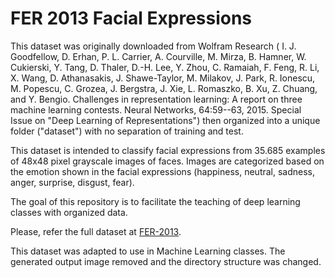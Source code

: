 # FER 2013 Facial Expressions

This dataset was originally downloaded from Wolfram Research ( I. J. Goodfellow, D. Erhan, P. L. Carrier, A. Courville, M. Mirza, B. Hamner, W. Cukierski, Y. Tang, D. Thaler, D.-H. Lee, Y. Zhou, C. Ramaiah, F. Feng, R. Li, X. Wang, D. Athanasakis, J. Shawe-Taylor, M. Milakov, J. Park, R. Ionescu, M. Popescu, C. Grozea, J. Bergstra, J. Xie, L. Romaszko, B. Xu, Z. Chuang, and Y. Bengio. Challenges in representation learning: A report on three machine learning contests. Neural Networks, 64:59--63, 2015. Special Issue on "Deep Learning of Representations") then organized into a unique folder ("dataset") with no separation of training and test. 

This dataset is intended to classify facial expressions from 35.685 examples of 48x48 pixel grayscale images of faces. Images are categorized based on the emotion shown in the facial expressions (happiness, neutral, sadness, anger, surprise, disgust, fear).

The goal of this repository is to facilitate the teaching of deep learning classes with organized data.

Please, refer the full dataset at [FER-2013](https://datarepository.wolframcloud.com/resources/FER-2013).

This dataset was adapted to use in Machine Learning classes. The generated output image removed and the directory structure was changed.